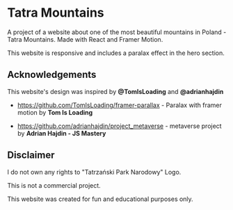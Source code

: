 
# Tatra Mountains

A project of a website about one of the most beautiful mountains in Poland - Tatra Mountains. Made with React and Framer Motion.

This website is responsive and includes a paralax effect in the hero section.




## Acknowledgements

This website's design was inspired by **@TomIsLoading** and **@adrianhajdin**

- https://github.com/TomIsLoading/framer-parallax - Paralax with framer motion by **Tom Is Loading**

- https://github.com/adrianhajdin/project_metaverse - metaverse project by **Adrian Hajdin - JS Mastery**



## Disclaimer

I do not own any rights to "Tatrzański Park Narodowy" Logo. 

This is not a commercial project.

This website was created for fun and educational purposes only.
